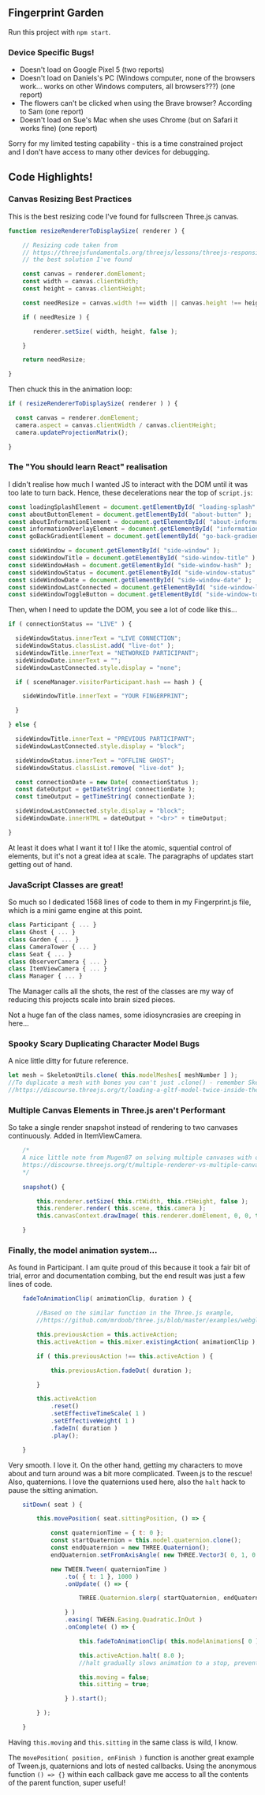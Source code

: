 ## Fingerprint Garden

Run this project with `npm start`.

### Device Specific Bugs!
- Doesn't load on Google Pixel 5 (two reports)
- Doesn't load on Daniels's PC (Windows computer, none of the browsers work... works on other Windows computers, all browsers???) (one report)
- The flowers can't be clicked when using the Brave browser? According to Sam (one report)
- Doesn't load on Sue's Mac when she uses Chrome (but on Safari it works fine) (one report)

Sorry for my limited testing capability - this is a time constrained project and I don't have access to many other devices for debugging.

## Code Highlights!

### Canvas Resizing Best Practices
This is the best resizing code I've found for fullscreen Three.js canvas.

```js
function resizeRendererToDisplaySize( renderer ) {

	// Resizing code taken from
	// https://threejsfundamentals.org/threejs/lessons/threejs-responsive.html
	// the best solution I've found

	const canvas = renderer.domElement;
	const width = canvas.clientWidth;
	const height = canvas.clientHeight;

	const needResize = canvas.width !== width || canvas.height !== height;

	if ( needResize ) {

	   renderer.setSize( width, height, false );

	}

	return needResize;

}
```

Then chuck this in the animation loop:

```js
if ( resizeRendererToDisplaySize( renderer ) ) {

  const canvas = renderer.domElement;
  camera.aspect = canvas.clientWidth / canvas.clientHeight;
  camera.updateProjectionMatrix();

}
```

### The "You should learn React" realisation

I didn't realise how much I wanted JS to interact with the DOM until it was too late to turn back.
Hence, these decelerations near the top of `script.js`:

```js
const loadingSplashElement = document.getElementById( "loading-splash" );
const aboutButtonElement = document.getElementById( "about-button" );
const aboutInformationElement = document.getElementById( "about-information" );
const informationOverlayElement = document.getElementById( "information-overlay" );
const goBackGradientElement = document.getElementById( "go-back-gradient" );

const sideWindow = document.getElementById( "side-window" );
const sideWindowTitle = document.getElementById( "side-window-title" );
const sideWindowHash = document.getElementById( "side-window-hash" );
const sideWindowStatus = document.getElementById( "side-window-status" );
const sideWindowDate = document.getElementById( "side-window-date" );
const sideWindowLastConnected = document.getElementById( "side-window-last-connected" );
const sideWindowToggleButton = document.getElementById( "side-window-toggle-button" );
```

Then, when I need to update the DOM, you see a lot of code like this...

```js
if ( connectionStatus == "LIVE" ) {

  sideWindowStatus.innerText = "LIVE CONNECTION";
  sideWindowStatus.classList.add( "live-dot" );
  sideWindowTitle.innerText = "NETWORKED PARTICIPANT";
  sideWindowDate.innerText = "";
  sideWindowLastConnected.style.display = "none";

  if ( sceneManager.visitorParticipant.hash == hash ) {

    sideWindowTitle.innerText = "YOUR FINGERPRINT";

  }

} else {

  sideWindowTitle.innerText = "PREVIOUS PARTICIPANT";
  sideWindowLastConnected.style.display = "block";

  sideWindowStatus.innerText = "OFFLINE GHOST";
  sideWindowStatus.classList.remove( "live-dot" );

  const connectionDate = new Date( connectionStatus );
  const dateOutput = getDateString( connectionDate );
  const timeOutput = getTimeString( connectionDate );

  sideWindowLastConnected.style.display = "block";
  sideWindowDate.innerHTML = dateOutput + "<br>" + timeOutput;

}
```

At least it does what I want it to! I like the atomic, squential control of elements, but it's not a great idea at scale. The paragraphs of updates start getting out of hand.

### JavaScript Classes are great!

So much so I dedicated 1568 lines of code to them in my Fingerprint.js file, which is a mini game engine at this point.

```js
class Participant { ... }
class Ghost { ... }
class Garden { ... }
class CameraTower { ... }
class Seat { ... }
class ObserverCamera { ... }
class ItemViewCamera { ... }
class Manager { ... }
```
The Manager calls all the shots, the rest of the classes are my way of reducing this projects scale into brain sized pieces.

Not a huge fan of the class names, some idiosyncrasies are creeping in here...

### Spooky Scary Duplicating Character Model Bugs

A nice little ditty for future reference.

```js
let mesh = SkeletonUtils.clone( this.modelMeshes[ meshNumber ] );
//To duplicate a mesh with bones you can't just .clone() - remember Skeleton!
//https://discourse.threejs.org/t/loading-a-gltf-model-twice-inside-the-loader-load/8373/2
```

### Multiple Canvas Elements in Three.js aren't Performant

So take a single render snapshot instead of rendering to two canvases continuously.
Added in ItemViewCamera.

```js
	/*
	A nice little note from Mugen87 on solving multiple canvases with one renderer
	https://discourse.threejs.org/t/multiple-renderer-vs-multiple-canvas/3085/2
	*/
  
 	snapshot() {

		this.renderer.setSize( this.rtWidth, this.rtHeight, false );
		this.renderer.render( this.scene, this.camera );
		this.canvasContext.drawImage( this.renderer.domElement, 0, 0, this.rtWidth, this.rtHeight );

	}
```

### Finally, the model animation system...

As found in Participant. I am quite proud of this because it took a fair bit of trial, error and documentation combing, but the end result was just a few lines of code.

```js
	fadeToAnimationClip( animationClip, duration ) {

		//Based on the similar function in the Three.js example,
		//https://github.com/mrdoob/three.js/blob/master/examples/webgl_animation_multiple.html

		this.previousAction = this.activeAction;
		this.activeAction = this.mixer.existingAction( animationClip );

		if ( this.previousAction !== this.activeAction ) {

			this.previousAction.fadeOut( duration );

		}

		this.activeAction
			.reset()
			.setEffectiveTimeScale( 1 )
			.setEffectiveWeight( 1 )
			.fadeIn( duration )
			.play();

	}
```

Very smooth. I love it. On the other hand, getting my characters to move about and turn around was a bit more complicated.
Tween.js to the rescue! Also, quaternions. I love the quaternions used here, also the `halt` hack to pause the sitting animation.

```js
	sitDown( seat ) {

		this.movePosition( seat.sittingPosition, () => {

			const quaternionTime = { t: 0 };
			const startQuaternion = this.model.quaternion.clone();
			const endQuaternion = new THREE.Quaternion();
			endQuaternion.setFromAxisAngle( new THREE.Vector3( 0, 1, 0 ), seat.rotation );

			new TWEEN.Tween( quaternionTime )
				.to( { t: 1 }, 1000 )
				.onUpdate( () => {

					THREE.Quaternion.slerp( startQuaternion, endQuaternion, this.model.quaternion, quaternionTime.t );

				} )
				.easing( TWEEN.Easing.Quadratic.InOut )
				.onComplete( () => {

					this.fadeToAnimationClip( this.modelAnimations[ 0 ][ 3 ], 0.5 );

					this.activeAction.halt( 8.0 );
					//halt gradually slows animation to a stop, preventing sitting down animation looping.

					this.moving = false;
					this.sitting = true;

				} ).start();

		} );

	}
```

Having `this.moving` and `this.sitting` in the same class is wild, I know.

The `movePosition( position, onFinish )` function is another great example of Tween.js, quaternions and lots of nested callbacks. Using the anonymous function `() => {}` within each callback gave me access to all the contents of the parent function, super useful!

